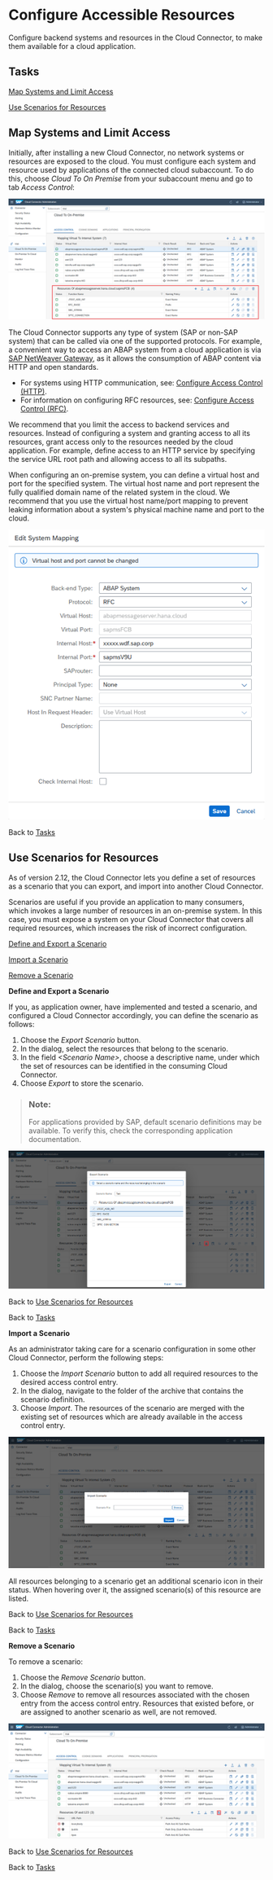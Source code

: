 <!-- loio3b12086100b344d39a2ff0c9410e66c6 -->

# Configure Accessible Resources

Configure backend systems and resources in the Cloud Connector, to make them available for a cloud application.



<a name="loio3b12086100b344d39a2ff0c9410e66c6__tasks"/>

## Tasks

[Map Systems and Limit Access](configure-accessible-resources-3b12086.md#loio3b12086100b344d39a2ff0c9410e66c6__map)

[Use Scenarios for Resources](configure-accessible-resources-3b12086.md#loio3b12086100b344d39a2ff0c9410e66c6__scenarios)



<a name="loio3b12086100b344d39a2ff0c9410e66c6__map"/>

## Map Systems and Limit Access

Initially, after installing a new Cloud Connector, no network systems or resources are exposed to the cloud. You must configure each system and resource used by applications of the connected cloud subaccount. To do this, choose *Cloud To On Premise* from your subaccount menu and go to tab *Access Control*:

![](images/SCC_Configuring_Accessible_Resources_-_List_cd562f2.png)

The Cloud Connector supports any type of system \(SAP or non-SAP system\) that can be called via one of the supported protocols. For example, a convenient way to access an ABAP system from a cloud application is via [SAP NetWeaver Gateway](http://help.sap.com/nwgateway), as it allows the consumption of ABAP content via HTTP and open standards.

-   For systems using HTTP communication, see: [Configure Access Control \(HTTP\)](configure-access-control-http-e7d4927.md).
-   For information on configuring RFC resources, see: [Configure Access Control \(RFC\)](configure-access-control-rfc-ca58689.md).

We recommend that you limit the access to backend services and resources. Instead of configuring a system and granting access to all its resources, grant access only to the resources needed by the cloud application. For example, define access to an HTTP service by specifying the service URL root path and allowing access to all its subpaths.

When configuring an on-premise system, you can define a virtual host and port for the specified system. The virtual host name and port represent the fully qualified domain name of the related system in the cloud. We recommend that you use the virtual host name/port mapping to prevent leaking information about a system's physical machine name and port to the cloud.

![](images/SCC_Configuring_Accessible_Resources_-_Edit_44c68df.png)

Back to [Tasks](configure-accessible-resources-3b12086.md#loio3b12086100b344d39a2ff0c9410e66c6__tasks)



<a name="loio3b12086100b344d39a2ff0c9410e66c6__scenarios"/>

## Use Scenarios for Resources

As of version 2.12, the Cloud Connector lets you define a set of resources as a scenario that you can export, and import into another Cloud Connector.

Scenarios are useful if you provide an application to many consumers, which invokes a large number of resources in an on-premise system. In this case, you must expose a system on your Cloud Connector that covers all required resources, which increases the risk of incorrect configuration.

[Define and Export a Scenario](configure-accessible-resources-3b12086.md#loio3b12086100b344d39a2ff0c9410e66c6__export)

[Import a Scenario](configure-accessible-resources-3b12086.md#loio3b12086100b344d39a2ff0c9410e66c6__import)

[Remove a Scenario](configure-accessible-resources-3b12086.md#loio3b12086100b344d39a2ff0c9410e66c6__remove)

**Define and Export a Scenario**

If you, as application owner, have implemented and tested a scenario, and configured a Cloud Connector accordingly, you can define the scenario as follows:

1.  Choose the *Export Scenario* button.
2.  In the dialog, select the resources that belong to the scenario.
3.  In the field *<Scenario Name\>*, choose a descriptive name, under which the set of resources can be identified in the consuming Cloud Connector.
4.  Choose *Export* to store the scenario.

> ### Note:  
> For applications provided by SAP, default scenario definitions may be available. To verify this, check the corresponding application documentation.

![](images/SCC_Configuring_Accessible_Resources-_Scenario_Export_e6eed29.png)

Back to [Use Scenarios for Resources](configure-accessible-resources-3b12086.md#loio3b12086100b344d39a2ff0c9410e66c6__scenarios)

Back to [Tasks](configure-accessible-resources-3b12086.md#loio3b12086100b344d39a2ff0c9410e66c6__tasks)

**Import a Scenario**

As an administrator taking care for a scenario configuration in some other Cloud Connector, perform the following steps:

1.  Choose the *Import Scenario* button to add all required resources to the desired access control entry.
2.  In the dialog, navigate to the folder of the archive that contains the scenario definition.
3.  Choose *Import*. The resources of the scenario are merged with the existing set of resources which are already available in the access control entry.

![](images/SCC_Configuring_Accessible_Resources-_Scenario_Import_7e13093.png)

All resources belonging to a scenario get an additional scenario icon in their status. When hovering over it, the assigned scenario\(s\) of this resource are listed.

Back to [Use Scenarios for Resources](configure-accessible-resources-3b12086.md#loio3b12086100b344d39a2ff0c9410e66c6__scenarios)

Back to [Tasks](configure-accessible-resources-3b12086.md#loio3b12086100b344d39a2ff0c9410e66c6__tasks)

**Remove a Scenario**

To remove a scenario:

1.  Choose the *Remove Scenario* button.
2.  In the dialog, choose the scenario\(s\) you want to remove.
3.  Choose *Remove* to remove all resources associated with the chosen entry from the access control entry. Resources that existed before, or are assigned to another scenario as well, are not removed.

![](images/SCC_Configuring_Accessible_Resources-_Scenario_Remove_45f5cd4.png)

Back to [Use Scenarios for Resources](configure-accessible-resources-3b12086.md#loio3b12086100b344d39a2ff0c9410e66c6__scenarios)

Back to [Tasks](configure-accessible-resources-3b12086.md#loio3b12086100b344d39a2ff0c9410e66c6__tasks)


